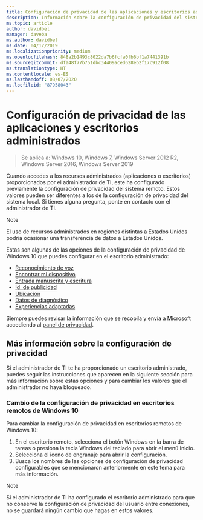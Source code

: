 ```yaml
---
title: Configuración de privacidad de las aplicaciones y escritorios administrados
description: Información sobre la configuración de privacidad del sistema remoto cuando se usan aplicaciones y escritorios administrados.
ms.topic: article
author: davidbel
manager: daveba
ms.author: davidbel
ms.date: 04/12/2019
ms.localizationpriority: medium
ms.openlocfilehash: 848a2b1493c8022da7b6fcfa0fb6bf1a7441391b
ms.sourcegitcommit: dfa48f77b751dbc34409aced628eb2f17c912f08
ms.translationtype: HT
ms.contentlocale: es-ES
ms.lasthandoff: 08/07/2020
ms.locfileid: "87958043"
---
```

# <a name="privacy-settings-for-managed-apps-and-desktops"></a>Configuración de privacidad de las aplicaciones y escritorios administrados

>Se aplica a: Windows 10, Windows 7, Windows Server 2012 R2, Windows Server 2016, Windows Server 2019

Cuando accedes a los recursos administrados (aplicaciones o escritorios) proporcionados por el administrador de TI, este ha configurado previamente la configuración de privacidad del sistema remoto. Estos valores pueden ser diferentes a los de la configuración de privacidad del sistema local. Si tienes alguna pregunta, ponte en contacto con el administrador de TI.

>[!NOTE]
>El uso de recursos administrados en regiones distintas a Estados Unidos podría ocasionar una transferencia de datos a Estados Unidos.

Estas son algunas de las opciones de la configuración de privacidad de Windows 10 que puedes configurar en el escritorio administrado:

- [Reconocimiento de voz](https://go.microsoft.com/fwlink/?linkid=874646)
- [Encontrar mi dispositivo](https://go.microsoft.com/fwlink/?linkid=533063)
- [Entrada manuscrita y escritura](https://go.microsoft.com/fwlink/?linkid=874646)
- [Id. de publicidad](https://go.microsoft.com/fwlink/?linkid=838419)
- [Ubicación](https://go.microsoft.com/fwlink/?linkid=529987)
- [Datos de diagnóstico](https://go.microsoft.com/fwlink/?linkid=614828)
- [Experiencias adaptadas](https://go.microsoft.com/fwlink/?linkid=614828)

Siempre puedes revisar la información que se recopila y envía a Microsoft accediendo al [panel de privacidad](https://go.microsoft.com/fwlink/?linkid=864206).

## <a name="learn-more-about-privacy-settings"></a>Más información sobre la configuración de privacidad

Si el administrador de TI te ha proporcionado un escritorio administrado, puedes seguir las instrucciones que aparecen en la siguiente sección para más información sobre estas opciones y para cambiar los valores que el administrador no haya bloqueado.

### <a name="how-to-change-privacy-settings-in-windows-10-remote-desktops"></a>Cambio de la configuración de privacidad en escritorios remotos de Windows 10

Para cambiar la configuración de privacidad en escritorios remotos de Windows 10:

1. En el escritorio remoto, selecciona el botón Windows en la barra de tareas o presiona la tecla Windows del teclado para abrir el menú Inicio.
2. Selecciona el icono de engranaje para abrir la configuración.
3. Busca los nombres de las opciones de configuración de privacidad configurables que se mencionaron anteriormente en este tema para más información.

>[!NOTE]
> Si el administrador de TI ha configurado el escritorio administrado para que no conserve la configuración de privacidad del usuario entre conexiones, no se guardará ningún cambio que hagas en estos valores.
